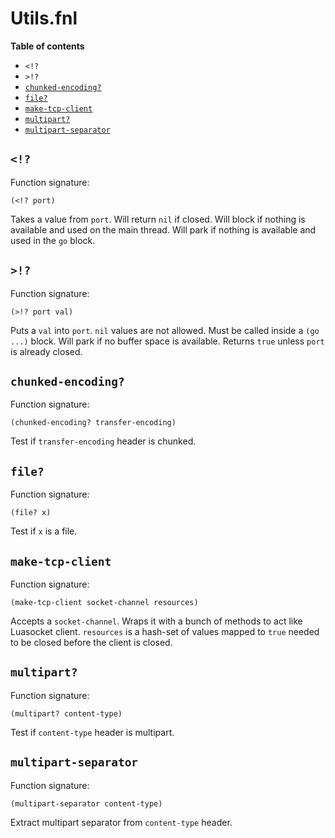 # Utils.fnl

**Table of contents**

- `<!?`
- `>!?`
- [`chunked-encoding?`](#chunked-encoding)
- [`file?`](#file)
- [`make-tcp-client`](#make-tcp-client)
- [`multipart?`](#multipart-request)
- [`multipart-separator`](#multipart-separator)

## `<!?`
Function signature:

```
(<!? port)
```

Takes a value from `port`.  Will return `nil` if closed.  Will block
if nothing is available and used on the main thread.  Will park if
nothing is available and used in the `go` block.

## `>!?`
Function signature:

```
(>!? port val)
```

Puts a `val` into `port`.  `nil` values are not allowed.  Must be
called inside a `(go ...)` block.  Will park if no buffer space is
available.  Returns `true` unless `port` is already closed.

## `chunked-encoding?`
Function signature:

```
(chunked-encoding? transfer-encoding)
```

Test if `transfer-encoding` header is chunked.

## `file?`
Function signature:

```
(file? x)
```

Test if `x` is a file.

## `make-tcp-client`
Function signature:

```
(make-tcp-client socket-channel resources)
```

Accepts a `socket-channel`. Wraps it with a bunch of
methods to act like Luasocket client. `resources` is a hash-set of
values mapped to `true` needed to be closed before the client is
closed.

## `multipart?`
Function signature:

```
(multipart? content-type)
```

Test if `content-type` header is multipart.

## `multipart-separator`
Function signature:

```
(multipart-separator content-type)
```

Extract multipart separator from `content-type` header.


<!-- Generated with Fenneldoc v1.0.1
     https://gitlab.com/andreyorst/fenneldoc -->

